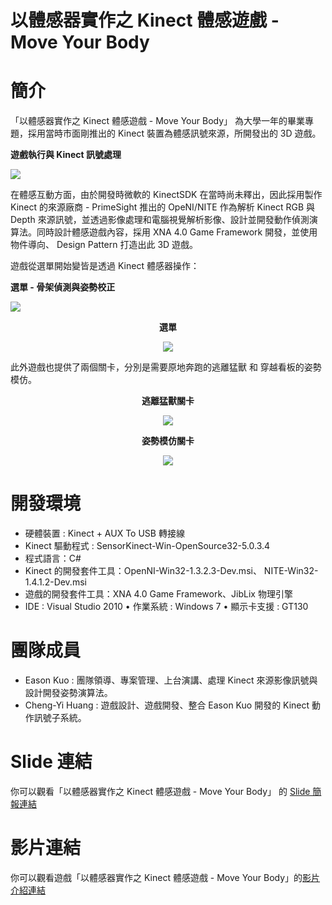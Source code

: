 # 以體感器實作之 Kinect 體感遊戲 - Move Your Body


# 簡介
「以體感器實作之 Kinect 體感遊戲 - Move Your Body」 為大學一年的畢業專題，採用當時市面剛推出的 Kinect 裝置為體感訊號來源，所開發出的 3D 遊戲。

**<p align="left">遊戲執行與 Kinect 訊號處理</p>**
<p align="left">
  <img src="../master/PlayingGameResult.png?raw=true">
</p>

在體感互動方面，由於開發時微軟的 KinectSDK 在當時尚未釋出，因此採用製作 Kinect 的來源廠商 - PrimeSight 推出的 OpeNI/NITE 作為解析 Kinect RGB 與 Depth 來源訊號，並透過影像處理和電腦視覺解析影像、設計並開發動作偵測演算法。同時設計體感遊戲內容，採用 XNA 4.0 Game Framework 開發，並使用物件導向、 Design Pattern 打造出此 3D 遊戲。

遊戲從選單開始變皆是透過 Kinect 體感器操作：

**<p align="left">選單 - 骨架偵測與姿勢校正</p>**
<p align="left">
  <img src="../master/MenuOne.png?raw=true">
</p>

**<p align="center">選單</p>**
<p align="center">
  <img src="../master/MenuTwo.png?raw=true">
</p>

此外遊戲也提供了兩個關卡，分別是需要原地奔跑的逃離猛獸 和 穿越看板的姿勢模仿。

**<p align="center">逃離猛獸關卡</p>**
<p align="center">
  <img src="../master/GameOne.png?raw=true">
</p>
 
**<p align="center">姿勢模仿關卡</p>**
<p align="center">
  <img src="../master/GameTwo.png?raw=true">
</p>


# 開發環境
- 硬體裝置 : Kinect + AUX To USB 轉接線 
- Kinect 驅動程式 : SensorKinect-Win-OpenSource32-5.0.3.4
- 程式語言：C#
- Kinect 的開發套件工具：OpenNI-Win32-1.3.2.3-Dev.msi、 NITE-Win32-1.4.1.2-Dev.msi
- 遊戲的開發套件工具：XNA 4.0 Game Framework、JibLix 物理引擎
- IDE : Visual Studio 2010 • 作業系統 : Windows 7 • 顯示卡支援 : GT130 

# 團隊成員
- Eason Kuo : 團隊領導、專案管理、上台演講、處理 Kinect 來源影像訊號與設計開發姿勢演算法。
- Cheng-Yi Huang : 遊戲設計、遊戲開發、整合 Eason Kuo 開發的 Kinect 動作訊號子系統。

# Slide 連結
你可以觀看「以體感器實作之 Kinect 體感遊戲 - Move Your Body」 的 [Slide 簡報連結](https://www.slideshare.net/YiChengKuo1/20111027-graduation-project-motion-sensing-game-with-kinect-sensor-move-your-body)

# 影片連結
你可以觀看遊戲「以體感器實作之 Kinect 體感遊戲 - Move Your Body」的[影片介紹連結](https://youtu.be/Np3yjK-OHMM)